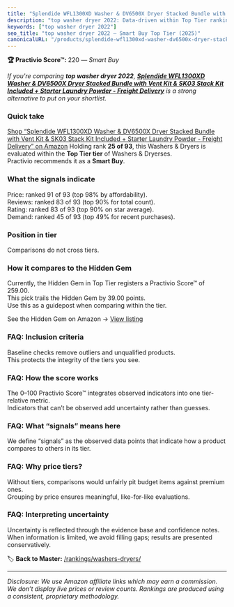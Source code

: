 ```yaml
---
title: "Splendide WFL1300XD Washer & DV6500X Dryer Stacked Bundle with Vent Kit & SK03 Stack Kit Included + Starter Laundry Powder - Freight Delivery"
description: "top washer dryer 2022: Data-driven within Top Tier ranking using the Practivio Score™. Positioned by quality, value, demand, findability, momentum."
keywords: ["top washer dryer 2022"]
seo_title: "top washer dryer 2022 — Smart Buy Top Tier (2025)"
canonicalURL: "/products/splendide-wfl1300xd-washer-dv6500x-dryer-stacked-bundle-with-vent-kit-sk03-stack-kit-included-starter-laundry-powder-freight-delivery-B0DSV4NBZT/"
---
```


**🏆 Practivio Score™:** 220 — _Smart Buy_


*If you're comparing **top washer dryer 2022**, **[Splendide WFL1300XD Washer & DV6500X Dryer Stacked Bundle with Vent Kit & SK03 Stack Kit Included + Starter Laundry Powder - Freight Delivery](https://www.amazon.com/dp/B0DSV4NBZT?tag=practivio-20)** is a strong alternative to put on your shortlist.*
### Quick take
[Shop “Splendide WFL1300XD Washer & DV6500X Dryer Stacked Bundle with Vent Kit & SK03 Stack Kit Included + Starter Laundry Powder - Freight Delivery” on Amazon](https://www.amazon.com/dp/B0DSV4NBZT?tag=practivio-20)
Holding rank **25 of 93**, this Washers & Dryers is evaluated within the **Top Tier tier** of Washers & Dryerses.  
Practivio recommends it as a **Smart Buy**.

### What the signals indicate
Price: ranked 91 of 93 (top 98% by affordability).  
Reviews: ranked 83 of 93 (top 90% for total count).  
Rating: ranked 83 of 93 (top 90% on star average).  
Demand: ranked 45 of 93 (top 49% for recent purchases).

### Position in tier
Comparisons do not cross tiers.

### How it compares to the Hidden Gem
Currently, the Hidden Gem in Top Tier registers a Practivio Score™ of 259.00.  
This pick trails the Hidden Gem by 39.00 points.  
Use this as a guidepost when comparing within the tier.  

See the Hidden Gem on Amazon → [View listing](https://www.amazon.com/dp/B0C72WLSJ1?tag=practivio-20)

### FAQ: Inclusion criteria
Baseline checks remove outliers and unqualified products.  
This protects the integrity of the tiers you see.

### FAQ: How the score works
The 0–100 Practivio Score™ integrates observed indicators into one tier-relative metric.  
Indicators that can’t be observed add uncertainty rather than guesses.

### FAQ: What “signals” means here
We define “signals” as the observed data points that indicate how a product compares to others in its tier.

### FAQ: Why price tiers?
Without tiers, comparisons would unfairly pit budget items against premium ones.  
Grouping by price ensures meaningful, like-for-like evaluations.

### FAQ: Interpreting uncertainty
Uncertainty is reflected through the evidence base and confidence notes.  
When information is limited, we avoid filling gaps; results are presented conservatively.


🏷️ **Back to Master:** [/rankings/washers-dryers/](/rankings/washers-dryers/)

---
_Disclosure: We use Amazon affiliate links which may earn a commission. We don’t display live prices or review counts. Rankings are produced using a consistent, proprietary methodology._

